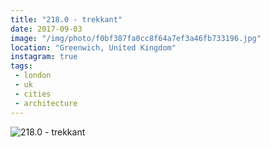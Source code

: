 ```yaml
---
title: "218.0 - trekkant"
date: 2017-09-03
image: "/img/photo/f0bf387fa0cc8f64a7ef3a46fb733196.jpg"
location: "Greenwich, United Kingdom"
instagram: true
tags:
 - london
 - uk
 - cities
 - architecture
---
```


![218.0 - trekkant](/img/photo/f0bf387fa0cc8f64a7ef3a46fb733196.jpg)

